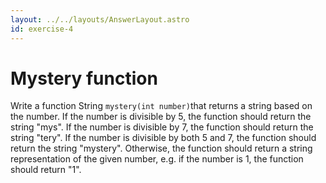 ```yaml
---
layout: ../../layouts/AnswerLayout.astro
id: exercise-4
---
```


#  Mystery function

Write a function String `mystery(int number)`that returns a string based on the number. If the number is divisible by 5, the function should return the string "mys". If the number is divisible by 7, the function should return the string "tery". If the number is divisible by both 5 and 7, the function should return the string "mystery". Otherwise, the function should return a string representation of the given number, e.g. if the number is 1, the function should return "1".